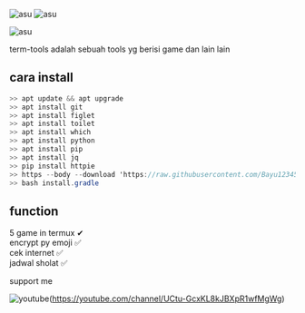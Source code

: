 ![asu](https://img.shields.io/badge/Code-BY%20POLYGON-yellowgreen)
![asu](https://img.shields.io/badge/Made-INDONESIA-red)

![asu](https://img.shields.io/badge/Program-Bash-blue)




term-tools adalah sebuah tools yg berisi game dan lain lain



## cara install

```c#
>> apt update && apt upgrade
>> apt install git
>> apt install figlet
>> apt install toilet
>> apt install which
>> apt install python
>> apt install pip
>> apt install jq
>> pip install httpie
>> https --body --download 'https://raw.githubusercontent.com/Bayu12345677/term-tools/main/install.gradle'
>> bash install.gradle
```

## function
5 game in termux ✔                     
encrypt py emoji ✅               
cek internet ✅                    
jadwal sholat ✅                 

support me

![youtube](https://img.shields.io/badge/ME-Youtube-yellow)(https://youtube.com/channel/UCtu-GcxKL8kJBXpR1wfMgWg)
